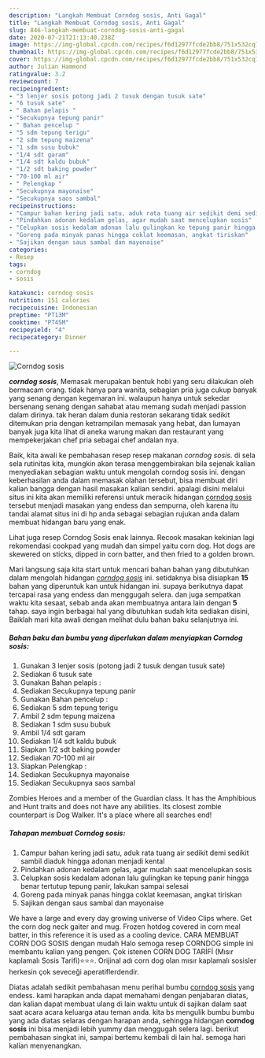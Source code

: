 ```yaml
---
description: "Langkah Membuat Corndog sosis, Anti Gagal"
title: "Langkah Membuat Corndog sosis, Anti Gagal"
slug: 846-langkah-membuat-corndog-sosis-anti-gagal
date: 2020-07-21T21:13:40.238Z
image: https://img-global.cpcdn.com/recipes/f6d12977fcde2bb8/751x532cq70/corndog-sosis-foto-resep-utama.jpg
thumbnail: https://img-global.cpcdn.com/recipes/f6d12977fcde2bb8/751x532cq70/corndog-sosis-foto-resep-utama.jpg
cover: https://img-global.cpcdn.com/recipes/f6d12977fcde2bb8/751x532cq70/corndog-sosis-foto-resep-utama.jpg
author: Julian Hammond
ratingvalue: 3.2
reviewcount: 7
recipeingredient:
- "3 lenjer sosis potong jadi 2 tusuk dengan tusuk sate"
- "6 tusuk sate"
- " Bahan pelapis "
- "Secukupnya tepung panir"
- " Bahan pencelup "
- "5 sdm tepung terigu"
- "2 sdm tepung maizena"
- "1 sdm susu bubuk"
- "1/4 sdt garam"
- "1/4 sdt kaldu bubuk"
- "1/2 sdt baking powder"
- "70-100 ml air"
- " Pelengkap "
- "Secukupnya mayonaise"
- "Secukupnya saos sambal"
recipeinstructions:
- "Campur bahan kering jadi satu, aduk rata tuang air sedikit demi sedikit sambil diaduk hingga adonan menjadi kental"
- "Pindahkan adonan kedalam gelas, agar mudah saat mencelupkan sosis"
- "Celupkan sosis kedalam adonan lalu gulingkan ke tepung panir hingga benar tertutup tepung panir, lakukan sampai selesai"
- "Goreng pada minyak panas hingga coklat keemasan, angkat tiriskan"
- "Sajikan dengan saus sambal dan mayonaise"
categories:
- Resep
tags:
- corndog
- sosis

katakunci: corndog sosis 
nutrition: 151 calories
recipecuisine: Indonesian
preptime: "PT13M"
cooktime: "PT45M"
recipeyield: "4"
recipecategory: Dinner

---
```



![Corndog sosis](https://img-global.cpcdn.com/recipes/f6d12977fcde2bb8/751x532cq70/corndog-sosis-foto-resep-utama.jpg)

<b><i>corndog sosis</i></b>, Memasak merupakan bentuk hobi yang seru dilakukan oleh bermacam orang. tidak hanya para wanita, sebagian pria juga cukup banyak yang senang dengan kegemaran ini. walaupun hanya untuk sekedar bersenang senang dengan sahabat atau memang sudah menjadi passion dalam dirinya. tak heran dalam dunia restoran sekarang tidak sedikit ditemukan pria dengan ketrampilan memasak yang hebat, dan lumayan banyak juga kita lihat di aneka warung makan dan restaurant yang mempekerjakan chef pria sebagai chef andalan nya.

Baik, kita awali ke pembahasan resep resep makanan <i>corndog sosis</i>. di sela sela rutinitas kita, mungkin akan terasa menggembirakan bila sejenak kalian menyediakan sebagian waktu untuk mengolah corndog sosis ini. dengan keberhasilan anda dalam memasak olahan tersebut, bisa membuat diri kalian bangga dengan hasil masakan kalian sendiri. apalagi disini melalui situs ini kita akan memiliki referensi untuk meracik hidangan <u>corndog sosis</u> tersebut menjadi masakan yang endess dan sempurna, oleh karena itu tandai alamat situs ini di hp anda sebagai sebagian rujukan anda dalam membuat hidangan baru yang enak.

Lihat juga resep Corndog Sosis enak lainnya. Recook masakan kekinian lagi rekomendasi cookpad yang mudah dan simpel yaitu corn dog. Hot dogs are skewered on sticks, dipped in corn batter, and then fried to a golden brown.


Mari langsung saja kita start untuk mencari bahan bahan yang dibutuhkan dalam mengolah hidangan <u><i>corndog sosis</i></u> ini. setidaknya bisa disiapkan <b>15</b> bahan yang diperuntuk kan untuk hidangan ini. supaya berikutnya dapat tercapai rasa yang endess dan menggugah selera. dan juga sempatkan waktu kita sesaat, sebab anda akan membuatnya antara lain dengan <b>5</b> tahap. saya ingin berbagai hal yang dibutuhkan sudah kita sediakan disini, Baiklah mari kita awali dengan melihat dulu bahan baku selanjutnya ini.

<!--inarticleads1-->

##### Bahan baku dan bumbu yang diperlukan dalam menyiapkan Corndog sosis:

1. Gunakan 3 lenjer sosis (potong jadi 2 tusuk dengan tusuk sate)
1. Sediakan 6 tusuk sate
1. Gunakan  Bahan pelapis :
1. Sediakan Secukupnya tepung panir
1. Gunakan  Bahan pencelup :
1. Sediakan 5 sdm tepung terigu
1. Ambil 2 sdm tepung maizena
1. Sediakan 1 sdm susu bubuk
1. Ambil 1/4 sdt garam
1. Sediakan 1/4 sdt kaldu bubuk
1. Siapkan 1/2 sdt baking powder
1. Sediakan 70-100 ml air
1. Siapkan  Pelengkap :
1. Sediakan Secukupnya mayonaise
1. Sediakan Secukupnya saos sambal


Zombies Heroes and a member of the Guardian class. It has the Amphibious and Hunt traits and does not have any abilities. Its closest zombie counterpart is Dog Walker. It&#39;s a place where all searches end! 

<!--inarticleads2-->

##### Tahapan membuat Corndog sosis:

1. Campur bahan kering jadi satu, aduk rata tuang air sedikit demi sedikit sambil diaduk hingga adonan menjadi kental
1. Pindahkan adonan kedalam gelas, agar mudah saat mencelupkan sosis
1. Celupkan sosis kedalam adonan lalu gulingkan ke tepung panir hingga benar tertutup tepung panir, lakukan sampai selesai
1. Goreng pada minyak panas hingga coklat keemasan, angkat tiriskan
1. Sajikan dengan saus sambal dan mayonaise


We have a large and every day growing universe of Video Clips where. Get the corn dog neck gaiter and mug. Frozen hotdog covered in corn meal batter, in this reference it is used as a cooling device. CARA MEMBUAT CORN DOG SOSIS dengan mudah Halo semoga resep CORNDOG simple ini membantu kalian yang pengen. Çok istenen CORN DOG TARİFİ (Mısır kaplamalı Sosis Tarifi)⭐⭐⭐. Orijinal adı corn dog olan mısır kaplamalı sosisler herkesin çok seveceği aperatiflerdendir. 

Diatas adalah sedikit pembahasan menu perihal bumbu <u>corndog sosis</u> yang endess. kami harapkan anda dapat memahami dengan penjabaran diatas, dan kalian dapat membuat ulang di lain waktu untuk di sajikan dalam saat saat acara acara keluarga atau teman anda. kita bs mengulik bumbu bumbu yang ada diatas selaras dengan harapan anda, sehingga hidangan <b>corndog sosis</b> ini bisa menjadi lebih yummy dan menggugah selera lagi. berikut pembahasan singkat ini, sampai bertemu kembali di lain hal. semoga hari kalian menyenangkan.
